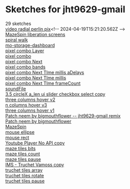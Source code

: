# Sketches for jht9629-gmail
29 sketches  
[video radial perlin pix](https://editor.p5js.org/jht9629-gmail/sketches/Aap84EcU_)<!-- 2024-04-19T15:21:20.562Z -->  
[MazeSpin liberation screens](https://editor.p5js.org/jht9629-gmail/sketches/4pgECdEVG)<!-- 2024-03-29T22:55:09.718Z -->  
[spiral walk](https://editor.p5js.org/jht9629-gmail/sketches/zaAsh0DZt)<!-- 2024-03-29T14:52:43.800Z -->  
[mo-storage-dashboard](https://editor.p5js.org/jht9629-gmail/sketches/VWbtyZTnx)<!-- 2023-12-18T18:18:18.739Z -->  
[pixel combo Layer](https://editor.p5js.org/jht9629-gmail/sketches/dLk5kCeTO)<!-- 2023-11-06T19:00:30.872Z -->  
[pixel combo](https://editor.p5js.org/jht9629-gmail/sketches/_BoYAq-PI)<!-- 2023-11-06T18:58:06.007Z -->  
[pixel combo Next](https://editor.p5js.org/jht9629-gmail/sketches/b9tLAOHqq)<!-- 2023-11-06T18:57:02.662Z -->  
[pixel combo bands](https://editor.p5js.org/jht9629-gmail/sketches/xvdjaQIhM)<!-- 2023-11-06T18:53:59.684Z -->  
[pixel combo Next TIme millis aDelays](https://editor.p5js.org/jht9629-gmail/sketches/tI8IX029X)<!-- 2023-11-06T16:12:38.673Z -->  
[pixel combo Next TIme millis](https://editor.p5js.org/jht9629-gmail/sketches/PPU_1IFRa)<!-- 2023-11-06T13:27:10.542Z -->  
[pixel combo Next TIme frameCount](https://editor.p5js.org/jht9629-gmail/sketches/4p4LPWvat)<!-- 2023-11-06T13:21:59.259Z -->  
[soundFile](https://editor.p5js.org/jht9629-gmail/sketches/8sM93vD0n)<!-- 2023-10-27T21:57:21.064Z -->  
[3.5 circleX a\_len ui slider checkbox select copy](https://editor.p5js.org/jht9629-gmail/sketches/OCFOju6nO)<!-- 2023-10-23T18:01:56.326Z -->  
[three columns hover v2](https://editor.p5js.org/jht9629-gmail/sketches/-cX-O-25n)<!-- 2023-10-16T16:40:11.293Z -->  
[n columns hover v3](https://editor.p5js.org/jht9629-gmail/sketches/Tao-6oHD0)<!-- 2023-10-16T16:40:00.411Z -->  
[three columns hover v1](https://editor.p5js.org/jht9629-gmail/sketches/hLi5Fdtxo)<!-- 2023-10-16T16:37:39.148Z -->  
[Patch neem by bigmouthflower -- jht9629-gmail remix](https://editor.p5js.org/jht9629-gmail/sketches/CibQhizdZ)<!-- 2023-10-15T22:45:56.880Z -->  
[Patch neem by bigmouthflower](https://editor.p5js.org/jht9629-gmail/sketches/zpk0FK0KZ)<!-- 2023-10-15T20:19:38.390Z -->  
[MazeSpin](https://editor.p5js.org/jht9629-gmail/sketches/-FuOH_EE4)<!-- 2023-08-02T17:52:59.005Z -->  
[mouse ellipse](https://editor.p5js.org/jht9629-gmail/sketches/fiaNTD9Nj)<!-- 2023-08-02T17:45:45.430Z -->  
[mouse rect](https://editor.p5js.org/jht9629-gmail/sketches/3IubAIXOX)<!-- 2023-08-02T17:31:37.428Z -->  
[Youtube Player No API copy](https://editor.p5js.org/jht9629-gmail/sketches/eYD39ApZp)<!-- 2023-08-02T11:06:42.063Z -->  
[maze tiles bits](https://editor.p5js.org/jht9629-gmail/sketches/IagYeywkY)<!-- 2023-04-10T09:44:11.271Z -->  
[maze tiles count](https://editor.p5js.org/jht9629-gmail/sketches/abgeEnTyf)<!-- 2023-04-10T03:08:31.880Z -->  
[maze tiles pause](https://editor.p5js.org/jht9629-gmail/sketches/i2hCaC36l)<!-- 2023-04-10T02:46:36.765Z -->  
[IMS - Truchet Vamoss copy](https://editor.p5js.org/jht9629-gmail/sketches/wDfyiYikE)<!-- 2023-03-20T01:18:57.007Z -->  
[truchet tiles array](https://editor.p5js.org/jht9629-gmail/sketches/EfQDCJ5aR)<!-- 2023-03-19T19:12:51.287Z -->  
[truchet tiles rotate](https://editor.p5js.org/jht9629-gmail/sketches/mxUEvOhbk)<!-- 2023-03-19T19:12:13.563Z -->  
[truchet tiles pause](https://editor.p5js.org/jht9629-gmail/sketches/LnPplI2CR)<!-- 2023-03-19T17:25:05.354Z -->  